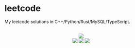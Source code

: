 # leetcode
My leetcode solutions in C++/Python/Rust/MySQL/TypeScript.

<div align="center">
<br/>
<img src="https://img.shields.io/badge/Solved-829/3352%20=%2024%25-blue.svg?style=flat-square" />
<br/>
<img src="https://img.shields.io/badge/Easy-312/834-5CB85D.svg?style=flat-square" />
<img src="https://img.shields.io/badge/Medium-409/1753-F0AE4E.svg?style=flat-square" />
<img src="https://img.shields.io/badge/Hard-108/765-D95450.svg?style=flat-square" />
</div>